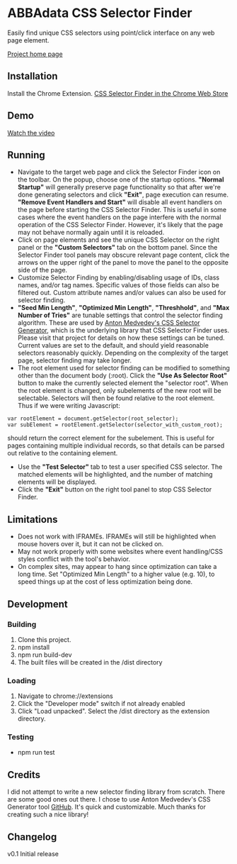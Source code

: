# ABBAdata CSS Selector Finder

Easily find unique CSS selectors using point/click interface on any web page element.

[Project home page](https://abbadata.com/selector_finder.html)

## Installation

Install the Chrome Extension.
[CSS Selector Finder in the Chrome Web Store](https://chrome.google.com/webstore/detail/abbadata-css-selector-fin/mjbofijjejpdldklldknobfegdjmmlbc)

## Demo

[Watch the video](https://www.youtube.com/watch?v=X8IZ_X23YLE)

## Running

- Navigate to the target web page and click the Selector Finder icon on the toolbar. On the popup, choose one of the startup options.
  **"Normal Startup"** will generally preserve page functionality so that after we're done generating selectors and click **"Exit"**, page execution can resume.
  **"Remove Event Handlers and Start"** will disable all event handlers on the page before starting the CSS Selector Finder. This is useful in some cases where the event handlers on the page interfere with the normal operation of the CSS Selector Finder. However, it's likely that the page may not behave normally again until it is reloaded.
- Click on page elements and see the unique CSS Selector on the right panel or the **"Custom Selectors"** tab on the bottom panel. Since the Selector Finder tool panels may obscure relevant page content, click the arrows on the upper right of the panel to move the panel to the opposite side of the page.
- Customize Selector Finding by enabling/disabling usage of IDs, class names, and/or tag names. Specific values of those fields can also be filtered out. Custom attribute names and/or values can also be used for selector finding.
- **"Seed Min Length"**, **"Optimized Min Length"**, **"Threshhold"**, and **"Max Number of Tries"** are tunable settings that control the selector finding algorithm. These are used by [Anton Medvedev's CSS Selector Generator](https://github.com/antonmedv/finder), which is the underlying library that CSS Selector Finder uses. Please visit that project for details on how these settings can be tuned. Current values are set to the default, and should yield reasonable selectors reasonably quickly. Depending on the complexity of the target page, selector finding may take longer.
- The root element used for selector finding can be modified to something other than the document body (:root). Click the **"Use As Selector Root"** button to make the currently selected element the "selector root". When the root element is changed, only subelements of the new root will be selectable. Selectors will then be found relative to the root element. Thus if we were writing Javascript:

```
var rootElement = document.getSelector(root_selector);
var subElement = rootElement.getSelector(selector_with_custom_root);
```

should return the correct element for the subelement. This is useful for pages containing multiple individual records, so that details can be parsed out relative to the containing element.

- Use the **"Test Selector"** tab to test a user specified CSS selector. The matched elements will be highlighted, and the number of matching elements will be displayed.
- Click the **"Exit"** button on the right tool panel to stop CSS Selector Finder.

## Limitations

- Does not work with IFRAMEs. IFRAMEs will still be highlighted when mouse hovers over it,
  but it can not be clicked on.
- May not work properly with some websites where event handling/CSS
  styles conflict with the tool's behavior.
- On complex sites, may appear to hang since optimization can take a long time. Set "Optimized Min Length" to a higher value (e.g. 10), to speed things up at the cost of less optimization being done.

## Development

### Building

1. Clone this project.
2. npm install
3. npm run build-dev
4. The built files will be created in the <project>/dist directory

### Loading

1. Navigate to chrome://extensions
2. Click the "Developer mode" switch if not already enabled
3. Click "Load unpacked". Select the <project>/dist directory as the extension directory.

### Testing

- npm run test

## Credits

I did not attempt to write a new selector finding library from scratch. There are some good
ones out there. I chose to use Anton Medvedev's CSS Generator tool
[GitHub](https://github.com/antonmedv/finder). It's quick and customizable. Much thanks for
creating such a nice library!

## Changelog

v0.1
Initial release

